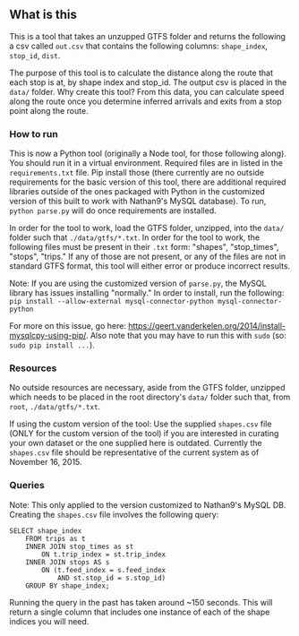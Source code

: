 ## What is this

This is a tool that takes an unzupped GTFS folder and returns the following a csv called `out.csv` that contains the following columns: `shape_index`, `stop_id`, `dist`.

The purpose of this tool is to calculate the distance along the route that each stop is at, by shape index and stop_id. The output csv is placed in the `data/` folder. Why create this tool? From this data, you can calculate speed along the route once you determine inferred arrivals and exits from a stop point along the route.


### How to run

This is now a Python tool (originally a Node tool, for those following along). You should run it in a virtual environment. Required files are in listed in the `requirements.txt` file. Pip install those (there currently are no outside requirements for the basic version of this tool, there are additional required libraries outside of the ones packaged with Python in the customized version of this built to work with Nathan9's MySQL database). To run, `python parse.py` will do once requirements are installed. 

In order for the tool to work, load the GTFS folder, unzipped, into the `data/` folder such that `./data/gtfs/*.txt`. In order for the tool to work, the following files must be present in their `.txt` form: "shapes", "stop_times", "stops", "trips." If any of those are not present, or any of the files are not in standard GTFS format, this tool will either error or produce incorrect results.

Note: If you are using the customized version of `parse.py`, the MySQL library has issues installing "normally." In order to install, run the following:
```pip install --allow-external mysql-connector-python mysql-connector-python```

For more on this issue, go here: https://geert.vanderkelen.org/2014/install-mysqlcpy-using-pip/. Also note that you may have to run this with `sudo` (so: `sudo pip install ...`).


### Resources

No outside resources are necessary, aside from the GTFS folder, unzipped which needs to be placed in the root directory's `data/` folder such that, from `root`, `./data/gtfs/*.txt`.

If using the custom version of the tool:
Use the supplied `shapes.csv` file (ONLY for the custom version of the tool) if you are interested in curating your own dataset or the one supplied here is outdated. Currently the `shapes.csv` file should be representative of the current system as of November 16, 2015.



### Queries

Note: This only applied to the version customized to Nathan9's MySQL DB.
Creating the `shapes.csv` file involves the following query:

```
SELECT shape_index
	FROM trips as t 
    INNER JOIN stop_times as st 
		ON t.trip_index = st.trip_index 
    INNER JOIN stops AS s 
 		ON (t.feed_index = s.feed_index 
 			AND st.stop_id = s.stop_id)
	GROUP BY shape_index;
```

Running the query in the past has taken around ~150 seconds. This will return a single column that includes one instance of each of the shape indices you will need. 
